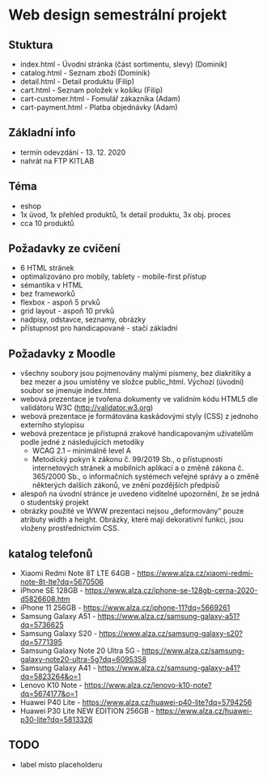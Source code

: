 # Web design semestrální projekt
## Stuktura
- index.html - Úvodní stránka (část sortimentu, slevy) (Dominik)
- catalog.html - Seznam zboží (Dominik)
- detail.html - Detail produktu (Filip)
- cart.html - Seznam položek v košíku (Filip)
- cart-customer.html - Fomulář zákazníka (Adam)
- cart-payment.html - Platba objednávky (Adam)

## Základní info
- termín odevzdání - 13. 12. 2020
- nahrát na FTP KITLAB
## Téma
- eshop
- 1x úvod, 1x přehled produktů, 1x detail produktu, 3x obj. proces
- cca 10 produktů
## Požadavky ze cvičení
- 6 HTML stránek
- optimalizováno pro mobily, tablety - mobile-first přístup
- sémantika v HTML
- bez frameworků
- flexbox - aspoň 5 prvků
- grid layout - aspoň 10 prvků
- nadpisy, odstavce, seznamy, obrázky
- přístupnost pro handicapované - stačí základní
## Požadavky z Moodle
- všechny soubory jsou pojmenovány malými písmeny, bez diakritiky a bez mezer a jsou umístěny ve složce public_html. Výchozí (úvodní) soubor se jmenuje index.html.
- webová prezentace je tvořena dokumenty ve validním kódu HTML5 dle validátoru W3C (http://validator.w3.org)
- webová prezentace je formátována kaskádovými styly (CSS) z jednoho externího stylopisu
- webová prezentace je přístupná zrakové handicapovaným uživatelům podle jedné z následujících metodiky
    - WCAG 2.1 – minimálně level A
    - Metodický pokyn k zákonu č. 99/2019 Sb., o přístupnosti internetových stránek a mobilních aplikací a o změně zákona č. 365/2000 Sb., o informačních systémech veřejné správy a o změně některých dalších zákonů, ve znění pozdějších předpisů
- alespoň na úvodní stránce je uvedeno viditelné upozornění, že se jedná o studentský projekt
- obrázky použité ve WWW prezentaci nejsou „deformovány“ pouze atributy width a height. Obrázky, které mají dekorativní funkci, jsou vloženy prostřednictvím CSS.
## katalog telefonů
- Xiaomi Redmi Note 8T LTE 64GB - https://www.alza.cz/xiaomi-redmi-note-8t-lte?dq=5670506
- iPhone SE 128GB - https://www.alza.cz/iphone-se-128gb-cerna-2020-d5826608.htm
- iPhone 11 256GB - https://www.alza.cz/iphone-11?dq=5669261
- Samsung Galaxy A51 - https://www.alza.cz/samsung-galaxy-a51?dq=5736625
- Samsung Galaxy S20 - https://www.alza.cz/samsung-galaxy-s20?dq=5771395
- Samsung Galaxy Note 20 Ultra 5G - https://www.alza.cz/samsung-galaxy-note20-ultra-5g?dq=6095358
- Samsung Galaxy A41 - https://www.alza.cz/samsung-galaxy-a41?dq=5823264&o=1
- Lenovo K10 Note - https://www.alza.cz/lenovo-k10-note?dq=5674177&o=1
- Huawei P40 Lite - https://www.alza.cz/huawei-p40-lite?dq=5794256
- Huawei P30 Lite NEW EDITION 256GB - https://www.alza.cz/huawei-p30-lite?dq=5813326

## TODO
- label místo placeholderu
